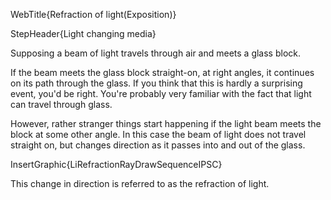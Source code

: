 WebTitle{Refraction of light(Exposition)}

StepHeader{Light changing media}

Supposing a beam of light travels through air and meets a glass block.

If the beam meets the glass block straight-on, at right angles, it continues on its path through the glass. If you think that this is hardly a surprising event, you'd be right. You're probably very familiar with the fact that light can travel through glass.

However, rather stranger things start happening if the light beam meets the block at some other angle. In this case the beam of light does not travel straight on, but changes direction as it passes into and out of the glass.

InsertGraphic{LiRefractionRayDrawSequenceIPSC}

This change in direction is referred to as the refraction of light.
